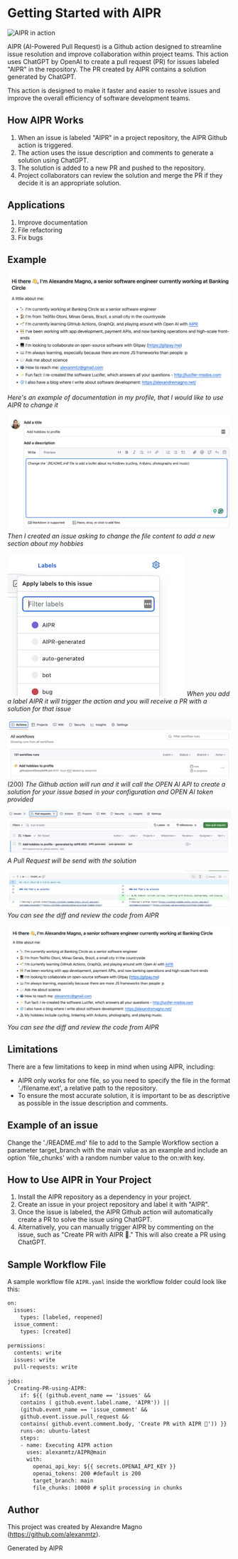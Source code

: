 # Getting Started with AIPR

![AIPR in action](AIPR-demo-refactor-code.gif)

AIPR (AI-Powered Pull Request) is a Github action designed to streamline issue resolution and improve collaboration within project teams. This action uses ChatGPT by OpenAI to create a pull request (PR) for issues labeled "AIPR" in the repository. The PR created by AIPR contains a solution generated by ChatGPT. 

This action is designed to make it faster and easier to resolve issues and improve the overall efficiency of software development teams.

## How AIPR Works

1. When an issue is labeled "AIPR" in a project repository, the AIPR Github action is triggered.
2. The action uses the issue description and comments to generate a solution using ChatGPT.
3. The solution is added to a new PR and pushed to the repository.
4. Project collaborators can review the solution and merge the PR if they decide it is an appropriate solution.

## Applications

1. Improve documentation
2. File refactoring
3. Fix bugs

## Example

![A screenshot of a README.md file from the profile repository of Alexandre Magno](AIPR-screenshot10.png)
*Here's an example of documentation in my profile, that I would like to use AIPR to change it*

![A screenshot of a new issue page with an issue to add a new section with my hobbies in the documentation](AIPR-screenshot9.png)
*Then I created an issue asking to change the file content to add a new section about my hobbies*

![Showing how to label to create a new PR from that issue](AIPR-screenshot8.png)
*When you add a label AIPR it will trigger the action and you will receive a PR with a solution for that issue*

![Workflow from AIPR triggered](AIPR-screenshot6.png)(200)
*The Github action will run and it will call the OPEN AI API to create a solution for your issue based in your configuration and OPEN AI token provided*

![Pull request with AIPR created](AIPR-screenshot4.png)
*A Pull Request will be send with the solution*

![Pull request with AIPR created](AIPR-screenshot2.png)
*You can see the diff and review the code from AIPR*

![Pull request with AIPR created](AIPR-screenshot1.png)
*You can see the diff and review the code from AIPR*

## Limitations

There are a few limitations to keep in mind when using AIPR, including:

- AIPR only works for one file, so you need to specify the file in the format './filename.ext', a relative path to the repository.
- To ensure the most accurate solution, it is important to be as descriptive as possible in the issue description and comments.

## Example of an issue
Change the './README.md' file to add to the Sample Workflow section a parameter target_branch with the main value as an example and include an option 'file_chunks' with a random number value to the on:with key.

## How to Use AIPR in Your Project

1. Install the AIPR repository as a dependency in your project.
2. Create an issue in your project repository and label it with "AIPR".
3. Once the issue is labeled, the AIPR Github action will automatically create a PR to solve the issue using ChatGPT.
4. Alternatively, you can manually trigger AIPR by commenting on the issue, such as "Create PR with AIPR 🚀." This will also create a PR using ChatGPT.

## Sample Workflow File

A sample workflow file `AIPR.yaml` inside the workflow folder could look like this:

```
on:
  issues:
    types: [labeled, reopened]
  issue_comment:
    types: [created]

permissions:
  contents: write
  issues: write
  pull-requests: write

jobs:
  Creating-PR-using-AIPR:
    if: ${{ (github.event_name == 'issues' && 
    contains ( github.event.label.name, 'AIPR')) || 
    (github.event_name == 'issue_comment' && 
    github.event.issue.pull_request &&
    contains( github.event.comment.body, 'Create PR with AIPR 🚀')) }}
    runs-on: ubuntu-latest
    steps:
    - name: Executing AIPR action
      uses: alexanmtz/AIPR@main
      with:
        openai_api_key: ${{ secrets.OPENAI_API_KEY }}
        openai_tokens: 200 #default is 200
        target_branch: main
        file_chunks: 10000 # split processing in chunks
```

## Author
This project was created by Alexandre Magno (https://github.com/alexanmtz).

Generated by AIPR
